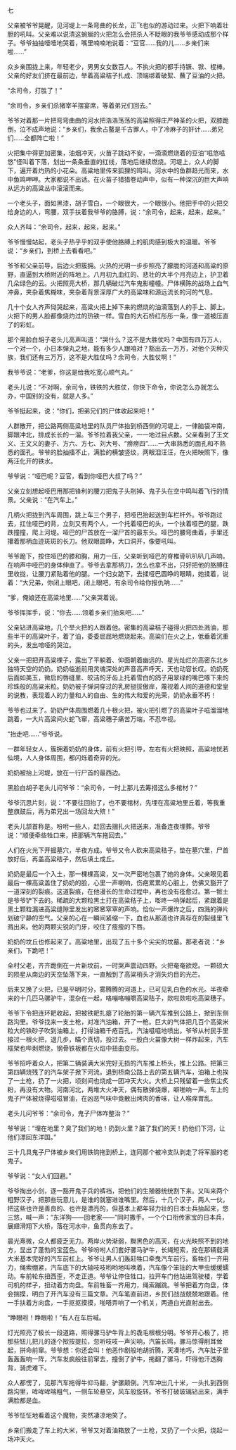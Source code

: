 七

父亲被爷爷晃醒，见河堤上一条弯曲的长龙，正飞也似的游动过来。火把下响着壮胆的吼叫。父亲难以说清这蜿蜒的火把怎么会把杀人不眨眼的我爷爷感动成那个样子。爷爷抽抽噎噎地哭着，嘴里喃喃地说着：“豆官……我的儿……乡亲们来啦……”

众乡亲围拢上来，年轻老少，男男女女数百人。不执火把的都手持镢、锨、棍棒。父亲的好友们挤在最前边，举着高粱秸子扎成、顶端绑着破絮、蘸了豆油的火把。

“余司令，打胜了！”

“余司令，乡亲们杀猪宰羊摆宴席，等着弟兄们回去。”

爷爷对着那一片把弯弯曲曲的河水把浩浩荡荡的高粱照得庄严神圣的火把，双膝跪倒，泣不成声地说：“乡亲们，我余占鳌是千古罪人，中了冷麻子的奸计……弟兄们……全都阵亡啦！”

火把集中得更加密集，油烟冲天，火苗子跳动不安，一滴滴燃烧着的豆油“嗞悠嗞悠”怪叫着下落，划出一条条垂直的红线，落地后继续燃烧。河堤上，众人的脚下，遍开着灼热的小花朵。高粱地里传来狐狸的鸣叫。河水中的鱼群趋光而来，水中鱼鸣呷呷。大家都说不出话。在火苗子猎猎卷动声中，似有一种深沉的巨大声响从远方的高粱丛中滚滚而来。

一个老头子，面如黑漆，胡子雪白，一个眼很大，一个眼很小。他把手中的火把交给身边的人，弯腰，双手扶着我爷爷的胳膊，说：“余司令，起来，起来，起来。”

众人齐叫：“余司令，起来，起来，起来。”

爷爷慢慢站起，老头子热乎乎的双手使他胳膊上的肌肉感到极大的温暖。爷爷说：“乡亲们，到桥上去看看吧。”

爷爷和父亲前导，后边火把簇拥。火热的光明一步步照亮了朦胧的河道和高粱的原野，直逼到大桥附近的阵地上。八月初九血红的、悲壮的大半个月亮边上，护卫着几朵绿色的云。火把照亮大桥，那几辆破烂汽车鬼影幢幢。尸体横陈的战场上血气冲鼻，夹杂着焦糊味，夹杂着背景深厚广大的高粱味和源远流长的河的气息。

几十个女人齐声恸哭起来，高粱火把上掉下来的燃烧的油滴落到人的手上、脚上。火把下的男人脸都像烧灼过的热铁一样。雪白的大石桥红彤彤一条，像一道被压直了的彩虹。

那个黑脸白胡子老头儿高声叫道：“哭什么？这不是大胜仗吗？中国有四万万人，一个对一个，小日本弹丸之地，能有多少人跟咱对？豁出去一万万，对他个灭种灭族，我们还有三万万，这不是大胜仗吗？余司令，大胜仗啊！”

我爷爷说：“老爹，你这是给我吃宽心顺气丸。”

老头儿说：“不对啊，余司令，铁铁的大胜仗，你快下命令，你说怎么办就怎么办，中国别的没有，就是人多。”

爷爷挺起来，说：“你们，把弟兄们的尸体收起来吧！”

人群散开，把公路两侧高粱地里的队员尸体抬到桥西侧的河堤上，一律脑袋冲南，脚跟冲北，排成长长的一溜。爷爷拉着我父亲，一一地过目点数。父亲看到了王文义、王文义的妻子、方六、方七、刘大号、“痨痨四”……一大串熟悉的面孔和不熟悉的面孔。爷爷的脸抽搐不止，满脸的横皱竖纹，两眼泪汪汪，在火把映照下，像两汪化开的铁水。

爷爷说：“哑巴呢？豆官，看到你哑巴大叔了吗？”

父亲立刻想起哑巴用那把锋利的腰刀把鬼子头削掉、鬼子头在空中鸣叫着飞行的情景。父亲说：“在汽车上。”

几柄火把拢到汽车周围，跳上车三个男子，把哑巴抬起送到车栏杆外。爷爷跑过去，扛住哑巴的背，立刻又有两个人，一个托着哑巴的头，一个扶着哑巴的腿，跌跌撞撞，爬上河堤。哑巴的尸首放在一溜尸首的最东头。哑巴的腰弯曲着，手里还攥着那柄血迹斑斑的长刀。他双眼圆睁，大口洞开，像要吼叫。

爷爷跪下，按住哑巴的膝和胸，用力一压，父亲听到哑巴的脊椎骨叭叭叭几声响，在响声中哑巴的身体伸直了。爷爷去拿那柄刀，怎么也拿不出，只好把他的胳膊往里收拢，让腰刀紧贴着他的腿。一个妇女跪下，去揉哑巴圆睁的眼睛，她揉着，说着：“大兄弟，你闭上眼吧，闭上眼吧，有余司令给你报仇呐……”

“爹，俺娘还在高粱地里……”父亲哭着说。

爷爷挥挥手，说：“你去……领着乡亲们抬来吧……”

父亲钻进高粱地，几个举火把的人跟着他。密集的高粱秸子碰得火把四处溅油，那些半干的高粱叶子，着了油，委委屈屈地燃烧起来。高粱们在火之上，低垂着沉重的头，发出喑哑的哭泣。

父亲一把把开高粱棵子，露出了平躺着、仰面朝着幽远的、星光灿烂的高密东北乡独特天空的奶奶。奶奶临逝前用灵魂深处的声音高声呼天，天也动容长叹。奶奶死后面如美玉，微启的唇缝里、皎洁的牙齿上托着雪白的鸽子用翠绿的嘴巴啄下来的珍珠般的高粱米粒。奶奶被子弹洞穿过的乳房挺拔傲岸，蔑视着人间的道德和堂皇的说教，表现着人的力量和人的自由、生的伟大和爱的光荣，奶奶永垂不朽！

爷爷也过来了。奶奶尸体周围燃着几十根火把，被火把引燃了的高粱叶子嗞溜溜地跳着，一大片高粱间火蛇飞窜，高粱穗子痛苦万端，不忍卒视。

“抬走吧……”爷爷说。

一群年轻女人，簇拥着奶奶的身体，前有火把引导，左右有火把映照，高粱地恍若仙境，人人身体周围，都闪烁着奇异的光。

奶奶被抬上河堤，放在一行尸首的最西边。

黑脸白胡子老头儿问爷爷：“余司令，一时上那儿去筹措这么多棺材？”

爷爷沉思片刻，说：“不要往回抬了，也不要棺材，先埋在高粱地里丘着，等我重整旗鼓后，再为弟兄出一场回龙大殡！”

老头儿颔首称是。吩咐一些人，赶回去捆扎火把送来，准备连夜埋葬。爷爷说：“顺便牵些牲口来，把那辆汽车拖回去。”

人们在火光下开掘墓穴，半夜方成。爷爷又令人砍来高粱秸子，垫在墓穴里，尸首放好后，再盖高粱秸子，然后填土成丘。

奶奶是最后一个入土，那一棵棵高粱，又一次严密地包裹了她的身体。父亲眼见着最后一棵高粱盖住了奶奶的脸，心里一声喇响，伤疤累累的心脏上，仿佛又豁开了一道深刻的裂痕。这道裂痕，在他漫长的生命过程中，再也没有痊愈过。第一锨土是爷爷铲下去的。稀疏的大颗粒黑土打在高粱秸子上，嘭咚一响弹起后，紧跟着是黑土颗粒漏进高粱缝隙里发出的窸窸窣窣的声响。恰似一声爆炸之后，四溅的弹片划破宁静的空气。父亲的心在一瞬间紧缩一下，血也从那道也许真存在的裂缝里飞溅出来。他的两颗尖锐的门牙，咬住了瘦瘦的下唇。

奶奶的坟丘也修起来了。高粱地里，出现了五十多个尖尖的坟墓。那老者说：“乡亲们，下跪吧！”

全村父老，齐齐跪倒在一片新坟前，一时哭声震动四野。火把奄奄欲熄。一颗硕大的陨星从南边的天空坠落下来，一直触到了高粱梢头才消失灼目的光芒。

后来又换了火把，已是平明时分，雾腾腾的河道上，已可见乳白色的水光。半夜牵来的十几匹马骡驴牛，混杂在一起，咯嘣咯嘣嚼高粱秸子，欻啦欻啦吃高粱穗子。

爷爷下令把连环耙收起，把被铁耙扎瘪了轮胎的第一辆汽车推到公路上，掀到东侧路沟里。爷爷找来一支土枪，对准汽油箱，开了一枪。巨大的气体把几百个高粱米粒大的铁砂子吹到油箱上，打得油箱千疮百孔，汽油嗞嗞地喷出。爷爷从村民手里接过一根火把，退几步，瞄个真切，投过去。一股白火苗像大树一样炸起来，汽车框架也哔剥燃烧，钢骨铁板都在火焰中扭曲变形。

爷爷招呼着众人，把第二辆装满大米完好无损的汽车推上桥头，推上公路。把第三第四辆烧残了的汽车架子掀下河流。退到桥南公路上去的第五辆汽车，油箱上也挨了一土枪，扔了一火把，顷刻间也烧成一团冲天大火。大桥上只残留着一些焦尘炙粉，再没有大物。河南河北，两堆大火冲天，偶有散弹烧爆，噼啪响一声。车上的鬼子尸体被烧得嗞嗞冒油，在凶恶气味中竟散出烤肉的香味，让人喉痒胃乱。

老头儿问爷爷：“余司令，鬼子尸体咋整治？”

爷爷说：“埋在地里？臭了我们的地！扔到火里？脏了我们的天！扔他们下河，让他们漂回东洋国。”

三十几具鬼子尸体被乡亲们用铁钩拖到桥上，连同那个被冷支队剥走了将军服的老鬼子。

爷爷说：“女人们回避。”

爷爷掏出小剑，逐一豁开鬼子兵的裤裆，把他们的生殖器统统割下来。又叫来两个粗野汉子，把那些玩意儿，是谁的就塞进谁嘴里。然后，十几个汉子，两人一伙，把这些也许是善良的、也许是漂亮的，但基本上都年轻力壮的日本士兵抬起来，悠三悠，喊一声：“东洋狗——回老家——”同时撒手。一个个口衔传家宝的日本兵，展翅滑翔下大桥，落在河水中，鱼贯向东去了。

晨光熹微，众人都疲乏无力。两岸火势渐弱，黝黑色的高天，在火光映照不到的地方，显出了蓬勃的宝蓝色。爷爷吩咐人们套好骡马驴牛，长绳短索，拴在那辆载满大米基本完好的汽车前杠上。爷爷让男人们轰赶牲口牵曳汽车前行。畜牲们一齐用力，绳索绷紧，汽车底下的大轴吱吱哟哟地叫唤着，汽车像个笨拙的大甲虫缓缓蠕动。车前轮东扭西歪，不走正道。爷爷让停住牲口。拉开车门他钻进驾驶楼，学着司机的样子，扭动着方向盘。车前牲畜一齐用力，绳索蹦跳。爷爷把着方向盘，体会揣摸，明白了开汽车没有三篇文章。汽车笔直前进，乡民们战战兢兢地跟着。他一手扶着方向盘，一手抠抠摸摸，啪嗒弄响了一个机关，两道白光直射出去。

“睁眼啦！睁眼啦！”有人在车后喊。

灯光照亮了极长一段道路，照得骡马驴牛背上的毳毛根根分明。爷爷开心极了，把那些钮儿把儿的逐个揿按提拉，忽听吱吱一声尖响，汽笛长鸣，骡马惊得削耳耸起，拼命前窜。爷爷想：你还会叫！他恶作剧般地胡折腾，天凑地巧，汽车肚子里轰轰轰响一阵，汽车发疯般往前窜去，撞倒了驴牛，拖翻了骡马，吓得他汗透胸背，骑虎难下。

众人都愣了，见那汽车拖得牛仰马翻，驴骡颠倒。汽车冲出几十米，一头扎到西侧路沟里，哞哞哞喘粗气，一侧车轮悬空，风车般旋转。爷爷打破玻璃钻出来，满手满脸都是血。

爷爷怔怔地看着这个魔物，突然凄凉地笑了。

乡亲们搬走了车上的大米，爷爷又对着油箱放了一土枪，又扔了一个火把，烧起一场冲天火。
